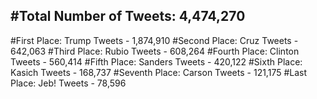 #Total Number of Tweets: 4,474,270 
---
#First Place: Trump Tweets - 1,874,910
#Second Place: Cruz Tweets - 642,063
#Third Place: Rubio Tweets - 608,264
#Fourth Place: Clinton Tweets - 560,414
#Fifth Place: Sanders Tweets - 420,122
#Sixth Place: Kasich Tweets - 168,737
#Seventh Place: Carson Tweets - 121,175
#Last Place: Jeb! Tweets - 78,596
